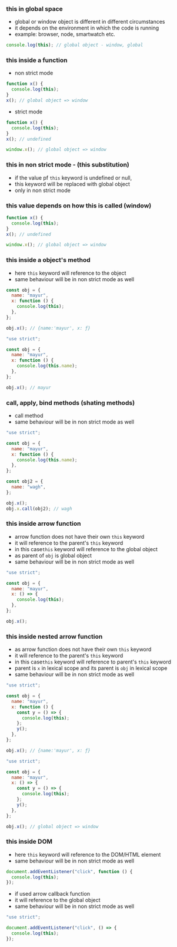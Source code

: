 ### this in global space

- global or window object is different in different circumstances
- it depends on the environment in which the code is running
- example: browser, node, smartwatch etc.

```js
console.log(this); // global object - window, global
```

### this inside a function

- non strict mode

```js
function x() {
  console.log(this);
}
x(); // global object => window
```

- strict mode

```js
function x() {
  console.log(this);
}
x(); // undefined

window.x(); // global object => window
```

### this in non strict mode - (this substitution)

- if the value pf `this` keyword is undefined or null,
- this keyword will be replaced with global object
- only in non strict mode

### this value depends on how this is called (window)

```js
function x() {
  console.log(this);
}
x(); // undefined

window.x(); // global object => window
```

### this inside a object's method

- here `this` keyword will reference to the object
- same behaviour will be in non strict mode as well

```js
const obj = {
  name: "mayur",
  x: function () {
    console.log(this);
  },
};

obj.x(); // {name:'mayur', x: ƒ}
```

```js
"use strict";

const obj = {
  name: "mayur",
  x: function () {
    console.log(this.name);
  },
};

obj.x(); // mayur
```

### call, apply, bind methods (shating methods)

- call method
- same behaviour will be in non strict mode as well

```js
"use strict";

const obj = {
  name: "mayur",
  x: function () {
    console.log(this.name);
  },
};

const obj2 = {
  name: "wagh",
};

obj.x();
obj.x.call(obj2); // wagh
```

### this inside arrow function

- arrow function does not have their own `this` keyword
- it will reference to the parent's `this` keyword
- in this case`this` keyword will reference to the global object
- as parent of `obj` is global object
- same behaviour will be in non strict mode as well

```js
"use strict";

const obj = {
  name: "mayur",
  x: () => {
    console.log(this);
  },
};

obj.x();
```

### this inside nested arrow function

- as arrow function does not have their own `this` keyword
- it will reference to the parent's `this` keyword
- in this case`this` keyword will reference to parent's `this` keyword
- parent is `x` in lexical scope and its parent is `obj` in lexical scope
- same behaviour will be in non strict mode as well

```js
"use strict";

const obj = {
  name: "mayur",
  x: function () {
    const y = () => {
      console.log(this);
    };
    y();
  },
};

obj.x(); // {name:'mayur', x: ƒ}
```

```js
"use strict";

const obj = {
  name: "mayur",
  x: () => {
    const y = () => {
      console.log(this);
    };
    y();
  },
};

obj.x(); // global object => window
```

### this inside DOM

- here `this` keyword will reference to the DOM/HTML element
- same behaviour will be in non strict mode as well

```js
document.addEventListener("click", function () {
  console.log(this);
});
```

- if used arrow callback function
- it will reference to the global object
- same behaviour will be in non strict mode as well

```js
"use strict";

document.addEventListener("click", () => {
  console.log(this);
});
```
